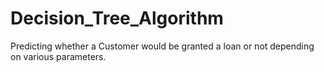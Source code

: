# Decision_Tree_Algorithm
Predicting whether a Customer would be granted a loan or not depending on various parameters.
